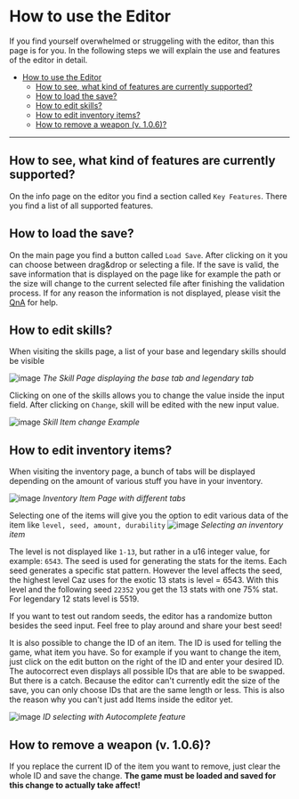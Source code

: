 # How to use the Editor
If you find yourself overwhelmed or struggeling with the editor, than this page is for you. In the following steps we will explain the use and features of the editor in detail.

- [How to use the Editor](#how-to-use-the-editor)
  - [How to see, what kind of features are currently supported?](#how-to-see-what-kind-of-features-are-currently-supported)
  - [How to load the save?](#how-to-load-the-save)
  - [How to edit skills?](#how-to-edit-skills)
  - [How to edit inventory items?](#how-to-edit-inventory-items)
  - [How to remove a weapon (v. 1.0.6)?](#how-to-remove-a-weapon-v-106)

---

## How to see, what kind of features are currently supported?
On the info page on the editor you find a section called `Key Features`. There you find a list of all supported features.

## How to load the save?
On the main page you find a button called `Load Save`. After clicking on it you can choose between drag&drop or selecting a file. If the save is valid, the save information that is displayed on the page like for example the path or the size will change to the current selected file after finishing the validation process. If for any reason the information is not displayed, please visit the [QnA](./CommonlyAskedQuestions.md#why-cant-i-click-on-some-of-the-icons-in-the-menu) for help.

## How to edit skills?
When visiting the skills page, a list of your base and legendary skills should be visible

![image](https://github.com/Marcel-TO/DL2_Save_Editor/assets/91308057/97cb5568-b7c2-4d39-ad2c-e69d71b0160b)
*The Skill Page displaying the base tab and legendary tab*


Clicking on one of the skills allows you to change the value inside the input field. After clicking on `Change`, skill will be edited with the new input value.

![image](https://github.com/Marcel-TO/DL2_Save_Editor/assets/91308057/94cf478a-dcc7-4c9e-be3f-6357a9db6026)
*Skill Item change Example*

## How to edit inventory items?
When visiting the inventory page, a bunch of tabs will be displayed depending on the amount of various stuff you have in your inventory.

![image](https://github.com/Marcel-TO/DL2_Save_Editor/assets/91308057/6fbf1935-c390-4c34-8453-a72ab83eb3e3)
*Inventory Item Page with different tabs*


Selecting one of the items will give you the option to edit various data of the item like `level, seed, amount, durability`
![image](https://github.com/Marcel-TO/DL2_Save_Editor/assets/91308057/6636a22e-b153-4dd5-bd0e-e49a7265b575)
*Selecting an inventory item*


The level is not displayed like `1-13`, but rather in a u16 integer value, for example: `6543`. The seed is used for generating the stats for the items. Each seed generates a specific stat pattern. However the level affects the seed, the highest level Caz uses for the exotic 13 stats is level = 6543. With this level and the following seed `22352` you get the 13 stats with one 75% stat. For legendary 12 stats level is 5519.

If you want to test out random seeds, the editor has a randomize button besides the seed input. Feel free to play around and share your best seed!

It is also possible to change the ID of an item. The ID is used for telling the game, what item you have. So for example if you want to change the item, just click on the edit button on the right of the ID and enter your desired ID. The autocorrect even displays all possible IDs that are able to be swapped. But there is a catch. Because the editor can't currently edit the size of the save, you can only choose IDs that are the same length or less. This is also the reason why you can't just add Items inside the editor yet. 

![image](https://github.com/Marcel-TO/DL2_Save_Editor/assets/91308057/d2baeb4b-43e7-4ff0-bbc2-f32ef8e16c3d)
*ID selecting with Autocomplete feature*

## How to remove a weapon (v. 1.0.6)?
If you replace the current ID of the item you want to remove, just clear the whole ID and save the change. **The game must be loaded and saved for this change to actually take affect!**